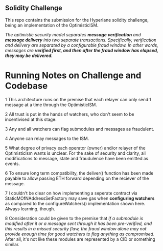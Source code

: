 ## Solidity Challenge

This repo contains the submission for the Hyperlane solidity challenge, being an implementation of the OptimisticISM.

*The optimistic security model separates **message verification** and **message delivery** into two separate transactions. Specifically, verification and delivery are separated by a configurable fraud window. In other words, messages are **verified first, and then after the fraud window has elapsed, they may be delivered**.*

# Running Notes on Challenge and Codebase

1   This architecture runs on the premise that each relayer can only send 1 message at a time 
            through the OptimisticISM.

2   All trust is put in the hands of watchers, who don't seem to be incentivised at this stage.

3   Any and all watchers can flag submodules and messages as fraudulent.

4   Anyone can relay messages to the ISM.

5   What degree of privacy each operator (owner) and/or relayer of the OptimisticIsm wants is unclear. For the sake
            of security and clarity, all modifications to message, state and fraudulence have been 
            emitted as events.

6   To ensure long term compatibility, the deliver() function has been made payable to allow passing ETH
            forward depending on the reciever of the message.

7   I couldn't be clear on how implementing a seperate contract via StaticMOfNAddressSetFactory may save gas when
            __configuring watchers__ as compared to the configureWatchers() implementation shown here. Always learning, though.

8   Consideration could be given to the premise that *if a submodule is modified after it or a message sent through it has been pre-verified, and this results in a missed security flaw, the fraud window alone may not provide enough time for good watchers to flag anything as compromised*. After all, it's not like these modules are represented by a CID or something similar.
